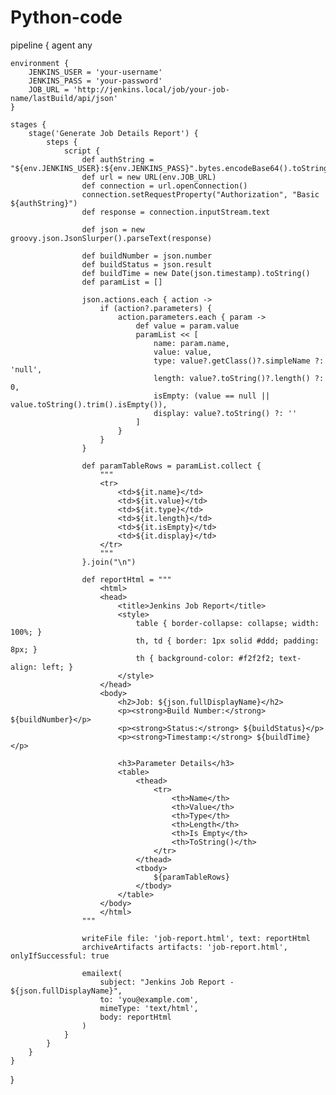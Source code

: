 # Python-code

pipeline {
    agent any

    environment {
        JENKINS_USER = 'your-username'
        JENKINS_PASS = 'your-password'
        JOB_URL = 'http://jenkins.local/job/your-job-name/lastBuild/api/json'
    }

    stages {
        stage('Generate Job Details Report') {
            steps {
                script {
                    def authString = "${env.JENKINS_USER}:${env.JENKINS_PASS}".bytes.encodeBase64().toString()
                    def url = new URL(env.JOB_URL)
                    def connection = url.openConnection()
                    connection.setRequestProperty("Authorization", "Basic ${authString}")
                    def response = connection.inputStream.text

                    def json = new groovy.json.JsonSlurper().parseText(response)

                    def buildNumber = json.number
                    def buildStatus = json.result
                    def buildTime = new Date(json.timestamp).toString()
                    def paramList = []

                    json.actions.each { action ->
                        if (action?.parameters) {
                            action.parameters.each { param ->
                                def value = param.value
                                paramList << [
                                    name: param.name,
                                    value: value,
                                    type: value?.getClass()?.simpleName ?: 'null',
                                    length: value?.toString()?.length() ?: 0,
                                    isEmpty: (value == null || value.toString().trim().isEmpty()),
                                    display: value?.toString() ?: ''
                                ]
                            }
                        }
                    }

                    def paramTableRows = paramList.collect {
                        """
                        <tr>
                            <td>${it.name}</td>
                            <td>${it.value}</td>
                            <td>${it.type}</td>
                            <td>${it.length}</td>
                            <td>${it.isEmpty}</td>
                            <td>${it.display}</td>
                        </tr>
                        """
                    }.join("\n")

                    def reportHtml = """
                        <html>
                        <head>
                            <title>Jenkins Job Report</title>
                            <style>
                                table { border-collapse: collapse; width: 100%; }
                                th, td { border: 1px solid #ddd; padding: 8px; }
                                th { background-color: #f2f2f2; text-align: left; }
                            </style>
                        </head>
                        <body>
                            <h2>Job: ${json.fullDisplayName}</h2>
                            <p><strong>Build Number:</strong> ${buildNumber}</p>
                            <p><strong>Status:</strong> ${buildStatus}</p>
                            <p><strong>Timestamp:</strong> ${buildTime}</p>

                            <h3>Parameter Details</h3>
                            <table>
                                <thead>
                                    <tr>
                                        <th>Name</th>
                                        <th>Value</th>
                                        <th>Type</th>
                                        <th>Length</th>
                                        <th>Is Empty</th>
                                        <th>ToString()</th>
                                    </tr>
                                </thead>
                                <tbody>
                                    ${paramTableRows}
                                </tbody>
                            </table>
                        </body>
                        </html>
                    """

                    writeFile file: 'job-report.html', text: reportHtml
                    archiveArtifacts artifacts: 'job-report.html', onlyIfSuccessful: true

                    emailext(
                        subject: "Jenkins Job Report - ${json.fullDisplayName}",
                        to: 'you@example.com',
                        mimeType: 'text/html',
                        body: reportHtml
                    )
                }
            }
        }
    }
}
